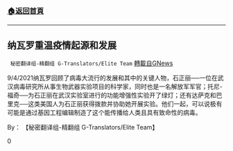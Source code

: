 ###  [:house:返回首頁](https://github.com/ourhimalayas/txt)
---


## 纳瓦罗重温疫情起源和发展
` 秘密翻译组-精翻组 G-Translators/Elite Team` [轉載自GNews](https://gnews.org/zh-hans/1519379/)

9/4/2021纳瓦罗回顾了病毒大流行的发展和其中的关键人物，石正丽──一位在武汉病毒研究所从事生物武器实验项目的科学家，同时也是一名解放军军官；托尼-福奇──为石正丽在武汉实验室进行的功能增强性实验开了绿灯；还有达萨克和巴里克──这类美国人为石正丽获得拨款并协助她开展实验。他们一起，可以说极有可能是通过基因工程编辑制造了这个能传播给人类且具有致命性的病毒。

By： 【秘密翻译组-精翻组 G-Translators/Elite Team】

0
